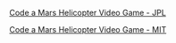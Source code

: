 [Code a Mars Helicopter Video Game - JPL](https://www.jpl.nasa.gov/edu/learn/project/code-a-mars-helicopter-video-game/)

[Code a Mars Helicopter Video Game - MIT](https://scratch.mit.edu/studios/28804225/)


